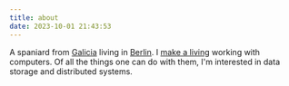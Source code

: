 ```yaml
---
title: about
date: 2023-10-01 21:43:53
---
```


A spaniard from [Galicia](<https://en.wikipedia.org/wiki/Galicia_(Spain)>) living in [Berlin](https://en.wikipedia.org/wiki/Berlin). I [make a living](https://www.linkedin.com/in/farruco-sanjurjo/) working with computers. Of all the things one can do with them, I'm interested in data storage and distributed systems.
